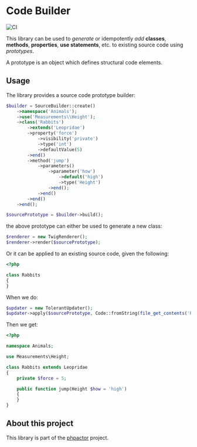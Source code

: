 Code Builder
============

![CI](https://github.com/phpactor/code-builder/workflows/CI/badge.svg)

This library can be used to *generate* or idempotently *add* **classes**, **methods**, **properties**, **use
statements**, etc. to existing source code using *prototypes*.

A prototype is an object which defines structural code elements.

Usage
-----

The library provides a source code prototype builder:

```php
$builder = SourceBuilder::create()
    ->namespace('Animals');
    ->use('Measurements\\Height');
    ->class('Rabbits')
        ->extends('Leopridae')
        ->property('force')
            ->visibility('private')
            ->type('int')
            ->defaultValue(5)
        ->end()
        ->method('jump')
            ->parameters()
                ->parameter('how')
                    ->default('high')
                    ->type('Height')
                ->end();
            ->end()
        ->end()
    ->end();

$sourcePrototype = $builder->build();
```

the above prototype can either be used to generate a new class:

```php
$renderer = new TwigRenderer();
$renderer->render($sourcePrototype);
```

Or it can be applied to an existing source code, given the following:


```php
<?php

class Rabbits
{
}
```

When we do:

```php
$updater = new TolerantUpdater();
$updater->apply($sourcePrototype, Code::fromString(file_get_contents('Rabbits.php')));
```

Then we get:

```php
<?php

namespace Animals;

use Measurements\Height;

class Rabbits extends Leopridae
{
    private $force = 5;

    public function jump(Height $how = 'high')
    {
    }
}
```

About this project
------------------

This library is part of the [phpactor](https://github.com/phpactor/phpactor)
project.
